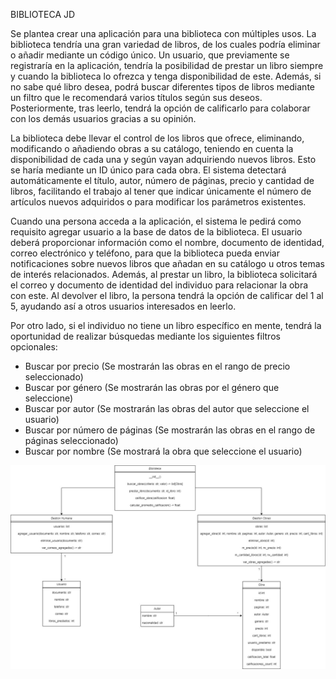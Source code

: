 BIBLIOTECA JD

Se plantea crear una aplicación para una biblioteca con múltiples usos. La biblioteca tendría una gran variedad de libros, de los cuales podría eliminar o añadir mediante un código único. Un usuario, que previamente se registraría en la aplicación, tendría la posibilidad de prestar un libro siempre y cuando la biblioteca lo ofrezca y tenga disponibilidad de este. Además, si no sabe qué libro desea, podrá buscar diferentes tipos de libros mediante un filtro que le recomendará varios títulos según sus deseos. Posteriormente, tras leerlo, tendrá la opción de calificarlo para colaborar con los demás usuarios gracias a su opinión.

La biblioteca debe llevar el control de los libros que ofrece, eliminando, modificando o añadiendo obras a su catálogo, teniendo en cuenta la disponibilidad de cada una y según vayan adquiriendo nuevos libros. Esto se haría mediante un ID único para cada obra. El sistema detectará automáticamente el título, autor, número de páginas, precio y cantidad de libros, facilitando el trabajo al tener que indicar únicamente el número de artículos nuevos adquiridos o para modificar los parámetros existentes.

Cuando una persona acceda a la aplicación, el sistema le pedirá como requisito agregar usuario a la base de datos de la biblioteca. El usuario deberá proporcionar información como el nombre, documento de identidad, correo electrónico y teléfono, para que la biblioteca pueda enviar notificaciones sobre nuevos libros que añadan en su catálogo u otros temas de interés relacionados. Además, al prestar un libro, la biblioteca solicitará el correo y documento de identidad del individuo para relacionar la obra con este. Al devolver el libro, la persona tendrá la opción de calificar del 1 al 5, ayudando así a otros usuarios interesados en leerlo.

Por otro lado, si el individuo no tiene un libro específico en mente, tendrá la oportunidad de realizar búsquedas mediante los siguientes filtros opcionales:


-	Buscar por precio (Se mostrarán las obras en el rango de precio seleccionado)
-	Buscar por género (Se mostrarán las obras por el género que seleccione)
-	Buscar por autor (Se mostrarán las obras del autor que seleccione el usuario)
-	Buscar por número de páginas (Se mostrarán las obras en el rango de páginas seleccionado)
-	Buscar por nombre (Se mostrará la obra que seleccione el usuario)

![BibliotecaJD.jpg](biblioteca%2Fimages%2FBibliotecaJD.jpg)